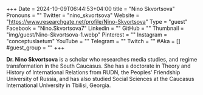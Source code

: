 +++
Date = 2024-10-09T06:44:53+04:00
title = "Nino Skvortsova"
Pronouns = ""
Twitter = "nino_skvortsova"
Website = "https://www.researchgate.net/profile/Nino-Skvortsova"
Type = "guest"
Facebook = "Nino.Skvortsova7"
Linkedin = ""
GitHub = ""
Thumbnail = "img/guest/Nino-Skvortsova-1.webp"
Pinterest = ""
Instagram = "conceptuslaetum"
YouTube = ""
Telegram = ""
Twitch = ""
#Aka = []
#guest_group = ""
+++

__Dr. Nino Skvortsova__ is a scholar who researches media studies, and regime transformation in the South Caucasus. She has a doctorate in Theory and History of International Relations from RUDN, the Peoples' Friendship University of Russia, and has also studied Social Sciences at the Caucasus International University in Tbilisi, Georgia.
